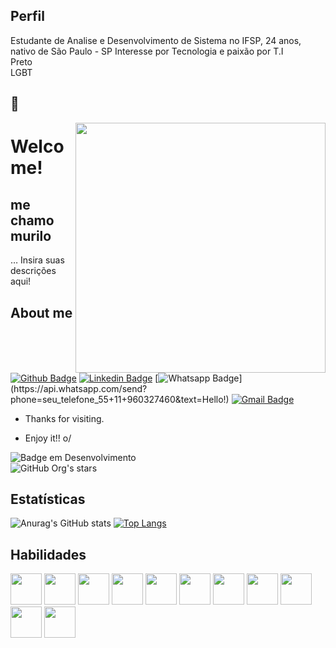 ## Perfil
Estudante de Analise e Desenvolvimento de Sistema no IFSP, 24 anos, nativo de São Paulo - SP
Interesse por Tecnologia e paixão por T.I 
<br> Preto
<br> LGBT
## :hammer:   <br>

<img align="right" width="400" height="400" src="coloque_o_link_de_uma_foto_ou_gif_aqui">
 
# Welcome!
 
## me chamo murilo
 
… Insira suas descrições aqui!
 
 
## About me 
[![Github Badge](https://img.shields.io/badge/-Github-000?style=flat-square&logo=Github&logoColor=white&link=https://github.com/carlosmurilosantos)](https://github.com/carlosmurilosantos)
[![Linkedin Badge](https://img.shields.io/badge/-LinkedIn-blue?style=flat-square&logo=Linkedin&logoColor=white&link=link_do_seu_perfil_no_linkedin)](link_do_seu_perfil_no_linkedin)
[![Whatsapp Badge](https://img.shields.io/badge/-Whatsapp-4CA143?style=flat-square&labelColor=4CA143&logo=whatsapp&logoColor=white&link=https://api.whatsapp.com/send?phone=seu_telefone_55+11+960327460&text=Hello!)](https://api.whatsapp.com/send?phone=seu_telefone_55+11+960327460&text=Hello!)
[![Gmail Badge](https://img.shields.io/badge/-Gmail-c14438?style=flat-square&logo=Gmail&logoColor=white&link=mailto:murilo.c@aluno.ifsp.edu.br)](mailto:murilo.c@aluno.ifsp.edu.br)
 
- Thanks for visiting. 
 
- Enjoy it!! o/

![Badge em Desenvolvimento](http://img.shields.io/static/v1?label=STATUS&message=EM%20DESENVOLVIMENTO&color=GREEN&style=for-the-badge) <br>
![GitHub Org's stars](https://img.shields.io/github/stars/carlosmurilosantos?style=social)

## Estatísticas
![Anurag's GitHub stats](https://github-readme-stats.vercel.app/api?username=carlosmurilosantos&show_icons=true&theme=synthwave)
[![Top Langs](https://github-readme-stats.vercel.app/api/top-langs/?username=carlosmurilosantos)](https://github.com/anuraghazra/github-readme-stats)
## Habilidades
<p float="left">


<img src="https://cdn.jsdelivr.net/gh/devicons/devicon/icons/c/c-original.svg" width="50px" heigth="50px"/>
<img src="https://cdn.jsdelivr.net/gh/devicons/devicon/icons/bootstrap/bootstrap-original.svg" width="50px" heigth="50px"/>
<img src="https://cdn.jsdelivr.net/gh/devicons/devicon/icons/css3/css3-original.svg" width="50px" heigth="50px"/>
<img src="https://cdn.jsdelivr.net/gh/devicons/devicon/icons/html5/html5-plain-wordmark.svg" width="50px" heigth="50px"/>
<img src="https://cdn.jsdelivr.net/gh/devicons/devicon/icons/ionic/ionic-original.svg" width="50px" heigth="50px"/>
<img src="https://cdn.jsdelivr.net/gh/devicons/devicon/icons/java/java-original.svg" width="50px" heigth="50px"/>
<img src="https://cdn.jsdelivr.net/gh/devicons/devicon/icons/javascript/javascript-original.svg" width="50px" heigth="50px"/>
<img src="https://cdn.jsdelivr.net/gh/devicons/devicon/icons/trello/trello-plain.svg" width="50px" heigth="50px"/>
<img src="https://cdn.jsdelivr.net/gh/devicons/devicon/icons/mysql/mysql-original.svg"  width="50px" heigth="50px"/>
<img src="https://cdn.jsdelivr.net/gh/devicons/devicon/icons/python/python-original.svg" width="50px" heigth="50px"/>
<img src="https://cdn.jsdelivr.net/gh/devicons/devicon/icons/windows8/windows8-original.svg" width="50px" heigth="50px"/>
</p>
